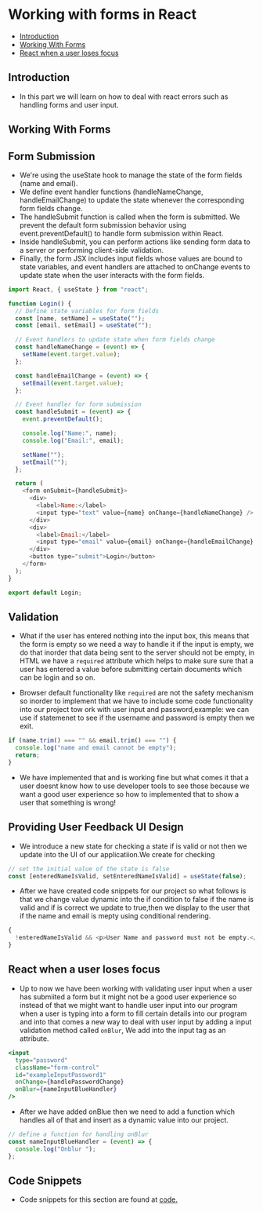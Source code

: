 # Working with forms in React

- [Introduction](#introduction)
- [Working With Forms](#working-with-forms)
- [React when a user loses focus](#react-when-a-user-loses-focus)

## Introduction

- In this part we will learn on how to deal with react errors such as handling forms and user input.

## Working With Forms

## Form Submission

- We're using the useState hook to manage the state of the form fields (name and email).
- We define event handler functions (handleNameChange, handleEmailChange) to update the state whenever the corresponding form fields change.
- The handleSubmit function is called when the form is submitted. We prevent the default form submission behavior using event.preventDefault() to handle form submission within React.
- Inside handleSubmit, you can perform actions like sending form data to a server or performing client-side validation.
- Finally, the form JSX includes input fields whose values are bound to state variables, and event handlers are attached to onChange events to update state when the user interacts with the form fields.

```js
import React, { useState } from "react";

function Login() {
  // Define state variables for form fields
  const [name, setName] = useState("");
  const [email, setEmail] = useState("");

  // Event handlers to update state when form fields change
  const handleNameChange = (event) => {
    setName(event.target.value);
  };

  const handleEmailChange = (event) => {
    setEmail(event.target.value);
  };

  // Event handler for form submission
  const handleSubmit = (event) => {
    event.preventDefault();

    console.log("Name:", name);
    console.log("Email:", email);

    setName("");
    setEmail("");
  };

  return (
    <form onSubmit={handleSubmit}>
      <div>
        <label>Name:</label>
        <input type="text" value={name} onChange={handleNameChange} />
      </div>
      <div>
        <label>Email:</label>
        <input type="email" value={email} onChange={handleEmailChange} />
      </div>
      <button type="submit">Login</button>
    </form>
  );
}

export default Login;
```

## Validation

- What if the user has entered nothing into the input box, this means that the form is empty so we need a way to handle it if the input is empty, we do that inorder that data being sent to the server should not be empty, in HTML we have a `required` attribute which helps to make sure sure that a user has entered a value before submitting certain documents which can be login and so on.

- Browser default functionality like `required` are not the safety mechanism so inorder to implement that we have to include some code functionality into our project tow ork with user input and password,example: we can use if statemenet to see if the username and password is empty then we exit.

```js
if (name.trim() === "" && email.trim() === "") {
  console.log("name and email cannot be empty");
  return;
}
```

- We have implemented that and is working fine but what comes it that a user doesnt know how to use developer tools to see those because we want a good user experience so how to implemented that to show a user that something is wrong!

## Providing User Feedback UI Design

- We introduce a new state for checking a state if is valid or not then we update into the UI of our applicatiion.We create for checking

```js
// set the initial value of the state is false
const [enteredNameIsValid, setEnteredNameIsValid] = useState(false);
```

- After we have created code snippets for our project so what follows is that we change value dynamic into the if condition to false if the name is valid and if is correct we update to true,then we display to the user that if the name and email is mepty using conditional rendering.

```js
{
  !enteredNameIsValid && <p>User Name and password must not be empty.</p>;
}
```

## React when a user loses focus

- Up to now we have been working with validating user input when a user has submiited a form but it might not be a good user experience so instead of that we might want to handle user input into our program when a user is typing into a form to fill certain details into our program and into that comes a new way to deal with user input by adding a input validation method called `onBlur`, We add into the input tag as an attribute.

```jsx
<input
  type="password"
  className="form-control"
  id="exampleInputPassword1"
  onChange={handlePasswordChange}
  onBlur={nameInputBlueHandler}
/>
```

- After we have added onBlue then we need to add a function which handles all of that and insert as a dynamic value into our project.

```jsx
// define a function for handling onBlur
const nameInputBlueHandler = (event) => {
  console.log("Onblur ");
};
```

## Code Snippets

- Code snippets for this section are found at [code.](/code/form/form.js)
